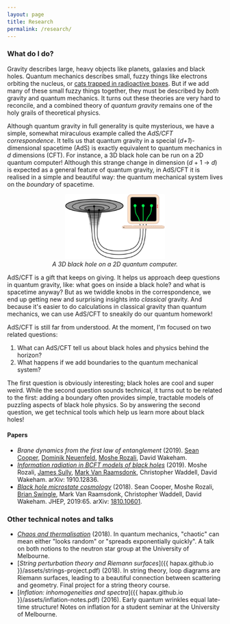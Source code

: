 ```yaml
---
layout: page
title: Research
permalink: /research/
---
```


### What do I do?

Gravity describes large, heavy objects like planets, galaxies and black holes.
Quantum mechanics describes small, fuzzy things like electrons
orbiting the nucleus, or [cats trapped in radioactive boxes](https://en.wikipedia.org/wiki/Schr%C3%B6dinger%27s_cat).
But if we add many of these small fuzzy things together, they must be
described by *both* gravity and quantum mechanics.
It turns out these theories are very hard to reconcile, and a
combined theory of *quantum gravity* remains one of the holy grails of
theoretical physics.

Although quantum gravity in full generality is quite mysterious,
we have a simple, somewhat miraculous example called the *AdS/CFT
correspondence*.
It tells us that quantum gravity in a special (*d+1*)-dimensional
spacetime (AdS) is exactly equivalent to quantum mechanics in *d* dimensions (CFT).
For instance, a 3D black hole can be run on a 2D quantum computer!
Although this strange change in dimension (*d* + 1 → *d*) is expected as a general feature of quantum gravity,
in AdS/CFT it is realised in a simple and beautiful way: the quantum
mechanical system lives on the *boundary* of spacetime.

<figure>
    <div style="text-align:center"><img src ="/images/er=epr.png"
    width="55%" />
		    <figcaption><i>A 3D black hole on a 2D quantum
    computer.</i></figcaption>
	</div>
	</figure>

AdS/CFT is a gift that keeps on giving.
It helps us approach deep questions in quantum gravity, like: what
goes on inside a black hole? and what is spacetime anyway?
But as we twiddle knobs in the correspondence, we end up getting new
and surprising insights into *classical* gravity.
And because it's easier to do calculations in classical
gravity than quantum mechanics, we can use AdS/CFT to sneakily do our
quantum homework!

AdS/CFT is still far from understood.
At the moment, I'm focused on two related questions:
1. What can AdS/CFT tell us about black holes and physics behind the
   horizon?
2. What happens if we add boundaries to the quantum mechanical system?

The first question is obviously interesting; black holes are cool and
super weird.
While the second question sounds technical, it turns out to be
related to the first: adding a boundary often provides simple, tractable models of
puzzling aspects of black hole physics.
So by answering the second question, we get technical tools which help
us learn more about black holes!

#### Papers

- *Brane dynamics from the first law of entanglement*
  (2019). [Sean Cooper](https://seancooper.info/),
  [Dominik Neuenfeld](http://inspirehep.net/search?ln=en&ln=en&p=Dominik+Neuenfeld&of=hb&action_search=Search&sf=&so=d&rm=&rg=25&sc=0),
  [Moshe Rozali](https://www.phas.ubc.ca/~rozali/), David Wakeham.
- [*Information radiation in BCFT models of black holes*](https://arxiv.org/abs/1910.12836)
  (2019). Moshe Rozali,
  [James Sully](http://inspirehep.net/search?p=author%3AJ.Sully.1%20AND%20collection%3Aciteable),
  [Mark Van Raamsdonk](https://www.phas.ubc.ca/~mav/vanraamsdonk.html),
  Christopher Waddell, David Wakeham. arXiv: 1910.12836.
- [*Black hole microstate cosmology*](https://link.springer.com/article/10.1007/JHEP07(2019)065)
  (2018). Sean Cooper,
  Moshe Rozali,
  [Brian Swingle](https://sites.google.com/site/physicsmonkey/),
 Mark Van Raamsdonk,
  Christopher Waddell, David Wakeham. JHEP, 2019:65. arXiv: [1810.10601](https://arxiv.org/abs/1810.10601).

### Other technical notes and talks
- [*Chaos and thermalisation*](assets/chaos.pdf) (2018). In quantum
  mechanics, "chaotic" can mean either "looks random" or "spreads exponentially
  quickly". A talk on both notions to the neutron star
  group at the University of Melbourne.
- [*String perturbation theory and Riemann surfaces*]({{
hapax.github.io }}/assets/strings-project.pdf) (2018). In string
theory, loop diagrams are Riemann surfaces, leading to a beautiful
connection between scattering and geometry. Final project for a string
theory course.
- [*Inflation: inhomogeneities and spectra*]({{ hapax.github.io
  }}/assets/inflation-notes.pdf) (2016). Early quantum wrinkles equal
  late-time structure! Notes on inflation for a student seminar at the University of Melbourne.
